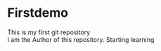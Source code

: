 # Firstdemo
This is my first git repository
<br>
I am the Author of this repository.
Starting learning 
